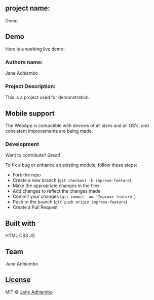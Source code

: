 ## project name:
Demo 

## Demo
Here is a working live demo :  

### Authors name:

Jane Adhiambo

### Project Description:

This is a project used for demonstration.


## Mobile support
The WebApp is compatible with devices of all sizes and all OS's, and consistent improvements are being made.


### Development
Want to contribute? Great!

To fix a bug or enhance an existing module, follow these steps:

- Fork the repo
- Create a new branch (`git checkout -b improve-feature`)
- Make the appropriate changes in the files
- Add changes to reflect the changes made
- Commit your changes (`git commit -am 'Improve feature'`)
- Push to the branch (`git push origin improve-feature`)
- Create a Pull Request 



## Built with 

HTML
CSS
JS


## Team

Jane Adhiambo

## [License](https://github.com/JaneAdhiambo3000/WebApp/blob/master/LICENSE.md)

MIT © [Jane Adhiambo ](https://github.com/JaneAdhiambo3000)

